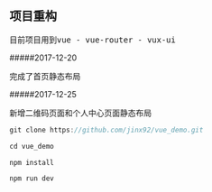 ## 项目重构
<pre>目前项目用到vue - vue-router - vux-ui</pre>
#####2017-12-20
<pre>完成了首页静态布局</pre>
#####2017-12-25
<pre>新增二维码页面和个人中心页面静态布局</pre>

```javascript 运行
git clone https://github.com/jinx92/vue_demo.git 

cd vue_demo

npm install

npm run dev

```